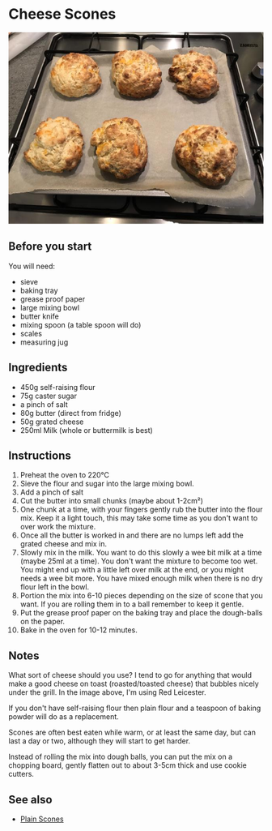# Cheese Scones

![Cheese Scones](cheese-scones.jpg)

## Before you start

You will need:

* sieve
* baking tray
* grease proof paper
* large mixing bowl
* butter knife
* mixing spoon (a table spoon will do)
* scales
* measuring jug

## Ingredients

* 450g self-raising flour
* 75g caster sugar
* a pinch of salt
* 80g butter (direct from fridge)
* 50g grated cheese
* 250ml Milk (whole or buttermilk is best)

## Instructions

1. Preheat the oven to 220°C
2. Sieve the flour and sugar into the large mixing bowl.
3. Add a pinch of salt
4. Cut the butter into small chunks (maybe about 1-2cm²)
5. One chunk at a time, with your fingers gently rub the butter into the flour mix. Keep it a light touch, this may take some time as you don't want to over work the mixture.
6. Once all the butter is worked in and there are no lumps left add the grated cheese and mix in.
7. Slowly mix in the milk. You want to do this slowly a wee bit milk at a time (maybe 25ml at a time). You don't want the mixture to become too wet. You might end up with a little left over milk at the end, or you might needs a wee bit more. You have mixed enough milk when there is no dry flour left in the bowl.
8. Portion the mix into 6-10 pieces depending on the size of scone that you want. If you are rolling them in to a ball remember to keep it gentle. 
9. Put the grease proof paper on the baking tray and place the dough-balls on the paper.
10. Bake in the oven for 10-12 minutes.

## Notes

What sort of cheese should you use? I tend to go for anything that would make a good cheese on toast (roasted/toasted cheese) that bubbles nicely under the grill. In the image above, I'm using Red Leicester.

If you don't have self-raising flour then plain flour and a teaspoon of baking powder will do as a replacement.

Scones are often best eaten while warm, or at least the same day, but can last a day or two, although they will start to get harder.

Instead of rolling the mix into dough balls, you can put the mix on a chopping board, gently flatten out to about 3-5cm thick and use cookie cutters.

## See also

* [Plain Scones](scones.md)